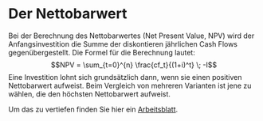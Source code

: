 # Der Nettobarwert

Bei der Berechnung des Nettobarwertes (Net Present Value, NPV) wird der
Anfangsinvestition die Summe der diskontieren jährlichen Cash Flows
gegenübergestellt. Die Formel für die Berechnung lautet:
$$NPV = \sum_{t=0}^{n} \frac{cf_t}{(1+i)^t} \; -I$$
Eine Investition lohnt sich grundsätzlich dann, wenn sie einen positiven
Nettobarwert aufweist. Beim Vergleich von mehreren Varianten ist jene zu
wählen, die den höchsten Nettobarwert aufweist.

Um das zu vertiefen finden Sie hier ein 
[Arbeitsblatt](npv_sus.ipynb).